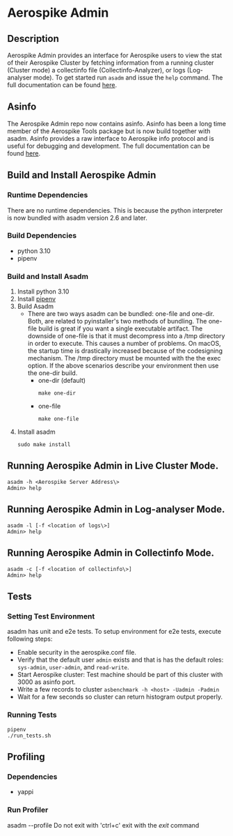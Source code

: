 # Aerospike Admin

## Description
Aerospike Admin provides an interface for Aerospike users to view the stat
of their Aerospike Cluster by fetching information from a running cluster (Cluster mode) 
a collectinfo file (Collectinfo-Analyzer), or logs (Log-analyser mode).
To get started run `asadm` and issue the `help` command. The
full documentation can be found [here](https://docs.aerospike.com/tools/asadm).

## Asinfo
The Aerospike Admin repo now contains asinfo. Asinfo has been a long time member of the
Aerospike Tools package but is now build together with asadm. Asinfo provides a raw
interface to Aerospike info protocol and is useful for debugging and development. The
full documentation can be found [here](https://docs.aerospike.com/tools/asinfo).

## Build and Install Aerospike Admin
### Runtime Dependencies
There are no runtime dependencies.  This is because the python interpreter is now 
bundled with asadm version 2.6 and later.

### Build Dependencies
- python 3.10
- pipenv

### Build and Install Asadm
1. Install python 3.10
2. Install [pipenv](https://pypi.org/project/pipenv/)
3. Build Asadm
    - There are two ways asadm can be bundled: one-file and one-dir. Both, are related to
    pyinstaller's two methods of bundling. The one-file build is great if you want a single 
    executable artifact. The downside of one-file is that it must decompress into a /tmp
    directory in order to execute.  This causes a number of problems.  On macOS, the startup
    time is drastically increased because of the codesigning mechanism. The /tmp directory
    must be mounted with the the exec option. If the above scenarios describe your environment
    then use the one-dir build.
        * one-dir (default)
            ```
            make one-dir
            ```
        * one-file
            ```
            make one-file
            ```
4. Install asadm
    ```
    sudo make install
    ```

## Running Aerospike Admin in Live Cluster Mode.
```
asadm -h <Aerospike Server Address\>
Admin> help
```

## Running Aerospike Admin in Log-analyser Mode.
```
asadm -l [-f <location of logs\>]
Admin> help
```

## Running Aerospike Admin in Collectinfo Mode.
```
asadm -c [-f <location of collectinfo\>]
Admin> help
```


## Tests

### Setting Test Environment
asadm has unit and e2e tests. To setup environment for e2e tests, execute following steps:
- Enable security in the aerospike.conf file.
- Verify that the default user `admin` exists and that is has the default roles: `sys-admin`, `user-admin`, and `read-write`. 
- Start Aerospike cluster: Test machine should be part of this cluster with 3000 as asinfo port.
- Write a few records to cluster `asbenchmark -h <host> -Uadmin -Padmin`
- Wait for a few seconds so cluster can return histogram output properly.

### Running Tests
```
pipenv
./run_tests.sh
```

## Profiling
### Dependencies
- yappi

### Run Profiler
asadm --profile
Do not exit with 'ctrl+c' exit with the *exit* command
